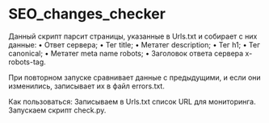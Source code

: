 # SEO_changes_checker
Данный скрипт парсит страницы, указанные в Urls.txt и собирает с них данные:
•	Ответ сервера;
•	Тег title;
•	Метатег description;
•	Тег h1;
•	Тег canonical;
•	Метатег meta name robots;
•	Заголовок ответа сервера x-robots-tag.

При повторном запуске сравнивает данные с предыдущими, и если они изменились, записывает их в файл errors.txt.

Как пользоваться:
Записываем в Urls.txt список URL для мониторинга.
Запускаем скрипт check.py.
